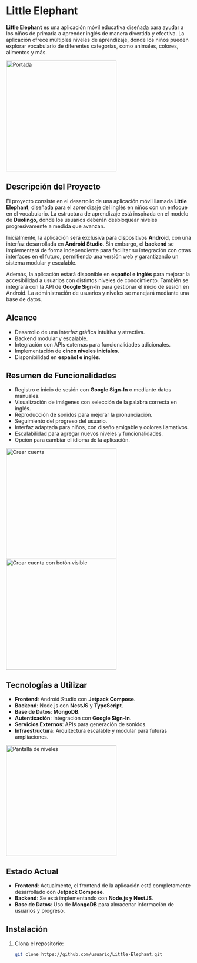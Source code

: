 # Little Elephant

**Little Elephant** es una aplicación móvil educativa diseñada para ayudar a los niños de primaria a aprender inglés de manera divertida y efectiva. La aplicación ofrece múltiples niveles de aprendizaje, donde los niños pueden explorar vocabulario de diferentes categorías, como animales, colores, alimentos y más.

<img src="images/portada.png" alt="Portada" width="300"/>

## Descripción del Proyecto

El proyecto consiste en el desarrollo de una aplicación móvil llamada **Little Elephant**, diseñada para el aprendizaje del inglés en niños con un enfoque en el vocabulario. La estructura de aprendizaje está inspirada en el modelo de **Duolingo**, donde los usuarios deberán desbloquear niveles progresivamente a medida que avanzan.

Inicialmente, la aplicación será exclusiva para dispositivos **Android**, con una interfaz desarrollada en **Android Studio**. Sin embargo, el **backend** se implementará de forma independiente para facilitar su integración con otras interfaces en el futuro, permitiendo una versión web y garantizando un sistema modular y escalable.

Además, la aplicación estará disponible en **español e inglés** para mejorar la accesibilidad a usuarios con distintos niveles de conocimiento. También se integrará con la API de **Google Sign-In** para gestionar el inicio de sesión en Android. La administración de usuarios y niveles se manejará mediante una base de datos.

## Alcance

- Desarrollo de una interfaz gráfica intuitiva y atractiva.
- Backend modular y escalable.
- Integración con APIs externas para funcionalidades adicionales.
- Implementación de **cinco niveles iniciales**.
- Disponibilidad en **español e inglés**.

## Resumen de Funcionalidades

- Registro e inicio de sesión con **Google Sign-In** o mediante datos manuales.
- Visualización de imágenes con selección de la palabra correcta en inglés.
- Reproducción de sonidos para mejorar la pronunciación.
- Seguimiento del progreso del usuario.
- Interfaz adaptada para niños, con diseño amigable y colores llamativos.
- Escalabilidad para agregar nuevos niveles y funcionalidades.
- Opción para cambiar el idioma de la aplicación.

<img src="images/crearCuenta.png" alt="Crear cuenta" width="300"/>

<img src="images/crearCuenta1.png" alt="Crear cuenta con botón visible" width="300"/>

## Tecnologías a Utilizar

- **Frontend**: Android Studio con **Jetpack Compose**.
- **Backend**: Node.js con **NestJS** y **TypeScript**.
- **Base de Datos**: **MongoDB**.
- **Autenticación**: Integración con **Google Sign-In**.
- **Servicios Externos**: APIs para generación de sonidos.
- **Infraestructura**: Arquitectura escalable y modular para futuras ampliaciones.

<img src="images/niveles.png" alt="Pantalla de niveles" width="300"/>

## Estado Actual

- **Frontend**: Actualmente, el frontend de la aplicación está completamente desarrollado con **Jetpack Compose**.
- **Backend**: Se está implementando con **Node.js y NestJS**.
- **Base de Datos**: Uso de **MongoDB** para almacenar información de usuarios y progreso.

## Instalación

1. Clona el repositorio:
   ```bash
   git clone https://github.com/usuario/Little-Elephant.git
